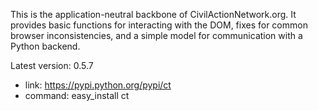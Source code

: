This is the application-neutral backbone of CivilActionNetwork.org. It provides basic functions for interacting with the DOM, fixes for common browser inconsistencies, and a simple model for communication with a Python backend.

Latest version: 0.5.7
 - link: https://pypi.python.org/pypi/ct
 - command: easy_install ct